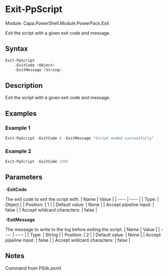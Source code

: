 # Exit-PpScript
Module: Capa.PowerShell.Module.PowerPack.Exit

Exit the script with a given exit code and message.

## Syntax

```powershell
Exit-PpScript
	-ExitCode <Object>
	-ExitMessage <String>
```

## Description

Exit the script with a given exit code and message.

## Examples

### Example 1
```powershell
Exit-PpScript -ExitCode 0 -ExitMessage "Script ended successfully"
```
    
### Example 2
```powershell
Exit-PpScript -ExitCode 3305
```
    

## Parameters

-**ExitCode**

The exit code to exit the script with.
| Name | Value |
| ---- | ---- |
| Type: | Object |
| Position: | 1 | 
| Default value: | None | 
| Accept pipeline input: | false | 
| Accept wildcard characters: | false | 

-**ExitMessage**

The message to write to the log before exiting the script.
| Name | Value |
| ---- | ---- |
| Type: | String |
| Position: | 2 | 
| Default value: | None | 
| Accept pipeline input: | false | 
| Accept wildcard characters: | false | 


## Notes

Command from PSlib.psm1
